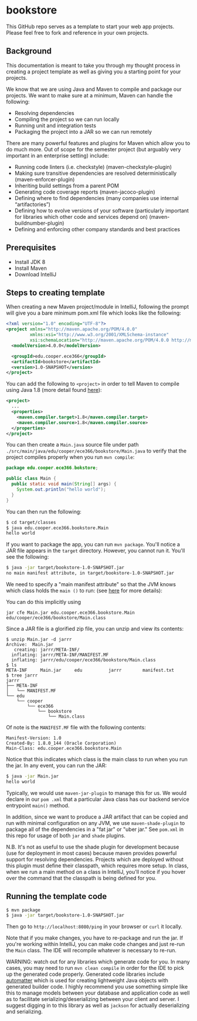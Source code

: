 # bookstore

This GitHub repo serves as a template to start your web app projects. Please feel free to fork 
and reference in your own projects.

## Background

This documentation is meant to take you through my thought process in creating a project template
 as well as giving you a starting point for your projects.

We know that we are using Java and Maven to compile and package our projects. We want to make sure at a minimum, Maven can handle the following:

- Resolving dependencies
- Compiling the project so we can run locally
- Running unit and integration tests
- Packaging the project into a JAR so we can run remotely

There are many powerful features and plugins for Maven which allow you to do much more. Out of scope for the semester project (but arguably very important in an enterprise setting) include:

- Running code linters (i.e. checkstyle) (maven-checkstyle-plugin)
- Making sure transitive dependencies are resolved deterministically (maven-enforcer-plugin)
- Inheriting build settings from a parent POM
- Generating code coverage reports (maven-jacoco-plugin)
- Defining where to find dependencies (many companies use internal “artifactories”)
- Defining how to evolve versions of your software (particularly important for libraries which 
other code and services depend on) (maven-buildnumber-plugin)
- Defining and enforcing other company standards and best practices

## Prerequisites

- Install JDK 8
- Install Maven
- Download IntelliJ

## Steps to creating template

When creating a new Maven project/module in IntelliJ, following the prompt will give you a bare 
minimum 
pom.xml file which looks like the following:

```xml
<?xml version="1.0" encoding="UTF-8"?>
<project xmlns="http://maven.apache.org/POM/4.0.0"
         xmlns:xsi="http://www.w3.org/2001/XMLSchema-instance"
         xsi:schemaLocation="http://maven.apache.org/POM/4.0.0 http://maven.apache.org/xsd/maven-4.0.0.xsd">
  <modelVersion>4.0.0</modelVersion>

  <groupId>edu.cooper.ece366</groupId>
  <artifactId>bookstore</artifactId>
  <version>1.0-SNAPSHOT</version>
</project>

```

You can add the following to `<project>` in order to tell Maven to compile using Java 1.8 (more 
detail found [here](http://tutorials.jenkov.com/maven/java-compiler.html)):

```xml
<project>
  ...
  <properties>
    <maven.compiler.target>1.8</maven.compiler.target>
    <maven.compiler.source>1.8</maven.compiler.source>
  </properties>
</project>
```

You can then create a `Main.java` source file under path `
./src/main/java/edu/cooper/ece366/bookstore/Main.java` to verify that the project compiles 
properly when you run `mvn compile`:

```java
package edu.cooper.ece366.bokstore;

public class Main {
  public static void main(String[] args) {
    System.out.println("hello world");
  }
}
``` 

You can then run the following:

```bash
$ cd target/classes
$ java edu.cooper.ece366.bookstore.Main
hello world
```

If you want to package the app, you can run `mvn package`. You'll notice a JAR file appears in 
the `target` directory. However, you cannot run it. You'll see the following:

```bash
$ java -jar target/bookstore-1.0-SNAPSHOT.jar 
no main manifest attribute, in target/bookstore-1.0-SNAPSHOT.jar
```

We need to specify a "main manifest attribute" so that the JVM knows which class holds the `main
()` to run: (see [here](https://www.baeldung.com/executable-jar-with-maven) for more details):

You can do this implicitly using 

```
jar cfe Main.jar edu.cooper.ece366.bookstore.Main edu/cooper/ece366/bookstore/Main.class
```

Since a JAR file is a glorified zip file, you can unzip and view its contents:

```
$ unzip Main.jar -d jarrr
Archive:  Main.jar
   creating: jarrr/META-INF/
  inflating: jarrr/META-INF/MANIFEST.MF
  inflating: jarrr/edu/cooper/ece366/bookstore/Main.class
$ ls
META-INF     Main.jar     edu          jarrr        manifest.txt
$ tree jarrr
jarrr
├── META-INF
│   └── MANIFEST.MF
└── edu
    └── cooper
        └── ece366
            └── bookstore
                └── Main.class
```

Of note is the `MANIFEST.MF` file with the following contents:

```
Manifest-Version: 1.0
Created-By: 1.8.0_144 (Oracle Corporation)
Main-Class: edu.cooper.ece366.bookstore.Main
``` 

Notice that this indicates which class is the main class to run when you run the jar. In any 
event, you can run the JAR:

```bash
$ java -jar Main.jar
hello world
```

Typically, we would use `maven-jar-plugin` to manage this for us. We would declare in our `pom
.xml` that a particular Java class has our backend service entrypoint `main()` method.

In addition, since we want to produce a JAR artifact that can be copied and run with minimal 
configuration on any JVM, we use `maven-shade-plugin` to package all of the dependencies in a 
"fat jar" or "uber jar." See `pom.xml` in this repo for usage of both `jar` and `shade` plugins. 

N.B. It's not as useful to use the shade plugin for development because (use for deployment in 
most cases) because maven provides powerful support for resolving dependencies. Projects which 
are deployed without this plugin must define their classpath, which requires more setup. In class, 
when we run a main method on a class in IntelliJ, you'll notice if you hover over the command 
that the classpath is being defined for you.

## Running the template code
```bash
$ mvn package
$ java -jar target/bookstore-1.0-SNAPSHOT.jar
```

Then go to `http://localhost:8080/ping` in your browser or `curl` it locally.

Note that if you make changes, you have to re-package and run the jar. If you're working within 
IntelliJ, you can make code changes and just re-run the `Main` class. The IDE will recompile 
whatever is necessary to re-run. 

WARNING: watch out for any libraries which generate code for you. In many cases, you may need to 
run `mvn clean compile` in order for the IDE to pick up the generated code properly. Generated 
code libraries include [automatter](https://github.com/danielnorberg/auto-matter) which is used 
for creating lightweight Java objects with generated builder code. I highly recommend you use 
something simple like this to manage models between your database and application code as well as
 to facilitate serializing/deserializing between your client and server. I suggest digging in to 
 this library as well as `jackson` for actually deserializing and serializing.
 
 
